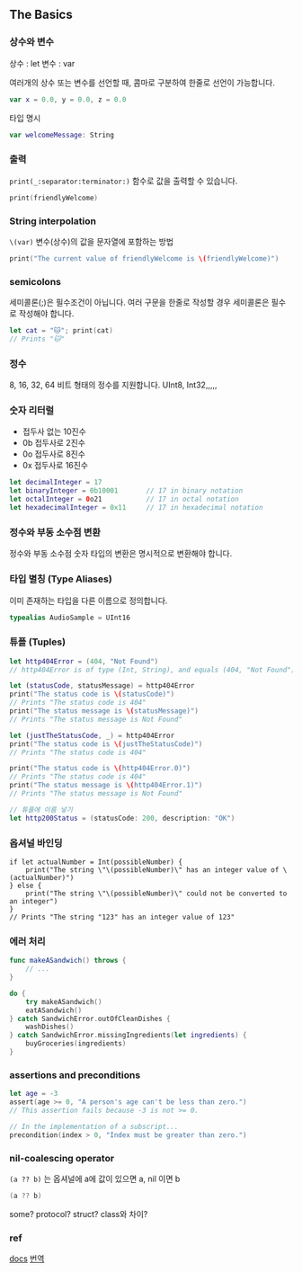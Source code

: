 
## The Basics
### 상수와 변수
상수 : let
변수 : var

여러개의 상수 또는 변수를 선언할 때, 콤마로 구분하여 한줄로 선언이 가능합니다.
```swift
var x = 0.0, y = 0.0, z = 0.0
```

타입 명시
```swift
var welcomeMessage: String
```

### 출력
`print(_:separator:terminator:)` 함수로 값을 출력할 수 있습니다.
```swift
print(friendlyWelcome)
```

### String interpolation
`\(var)` 변수(상수)의 값을 문자열에 포함하는 방법
```swift
print("The current value of friendlyWelcome is \(friendlyWelcome)")
```

### semicolons
세미콜론(;)은 필수조건이 아닙니다. 여러 구문을 한줄로 작성할 경우 세미콜론은 필수로 작성해야 합니다.
```swift
let cat = "🐱"; print(cat)
// Prints "🐱"
```

### 정수
8, 16, 32, 64 비트 형태의 정수를 지원합니다. UInt8, Int32,,,,,

### 숫자 리터럴
* 접두사 없는 10진수
* 0b 접두사로 2진수
* 0o 접두사로 8진수
* 0x 접두사로 16진수
```swift
let decimalInteger = 17
let binaryInteger = 0b10001       // 17 in binary notation
let octalInteger = 0o21           // 17 in octal notation
let hexadecimalInteger = 0x11     // 17 in hexadecimal notation
```

### 정수와 부동 소수점 변환
정수와 부동 소수점 숫자 타입의 변환은 명시적으로 변환해야 합니다.

### 타입 별칭 (Type Aliases)
이미 존재하는 타입을 다른 이름으로 정의합니다.
```swift
typealias AudioSample = UInt16
```

### 튜플 (Tuples)
```swift
let http404Error = (404, "Not Found")
// http404Error is of type (Int, String), and equals (404, "Not Found")

let (statusCode, statusMessage) = http404Error
print("The status code is \(statusCode)")
// Prints "The status code is 404"
print("The status message is \(statusMessage)")
// Prints "The status message is Not Found"

let (justTheStatusCode, _) = http404Error
print("The status code is \(justTheStatusCode)")
// Prints "The status code is 404"

print("The status code is \(http404Error.0)")
// Prints "The status code is 404"
print("The status message is \(http404Error.1)")
// Prints "The status message is Not Found"

// 튜플에 이름 넣기
let http200Status = (statusCode: 200, description: "OK")
```

### 옵셔널 바인딩
```
if let actualNumber = Int(possibleNumber) {
    print("The string \"\(possibleNumber)\" has an integer value of \(actualNumber)")
} else {
    print("The string \"\(possibleNumber)\" could not be converted to an integer")
}
// Prints "The string "123" has an integer value of 123"
```

### 에러 처리
```swift
func makeASandwich() throws {
    // ...
}

do {
    try makeASandwich()
    eatASandwich()
} catch SandwichError.outOfCleanDishes {
    washDishes()
} catch SandwichError.missingIngredients(let ingredients) {
    buyGroceries(ingredients)
}
```

### assertions and preconditions
```swift
let age = -3
assert(age >= 0, "A person's age can't be less than zero.")
// This assertion fails because -3 is not >= 0.

// In the implementation of a subscript...
precondition(index > 0, "Index must be greater than zero.")
```

### nil-coalescing operator
`(a ?? b)` 는 옵셔널에 a에 값이 있으면 a, nil 이면 b
```swift
(a ?? b) 
```



some?
protocol?
struct? class와 차이?


### ref
[docs](https://docs.swift.org/swift-book/LanguageGuide/TheBasics.html)
[번역](https://bbiguduk.gitbook.io/swift/language-guide-1/the-basics)